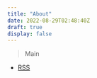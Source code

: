 ```yaml
---
title: "About"
date: 2022-08-29T02:48:40Z
draft: true
display: false
---
```


> Main



* [RSS](https://rssme.netlify.app/)

